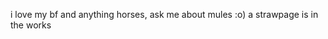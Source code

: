 i love my bf and anything horses, ask me about mules :o) a strawpage is in the works

<!---
yimpy/yimpy is a ✨ special ✨ repository because its `README.md` (this file) appears on your GitHub profile.
You can click the Preview link to take a look at your changes.
--->
